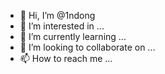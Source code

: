 - 👋 Hi, I’m @1ndong
- 👀 I’m interested in ...
- 🌱 I’m currently learning ...
- 💞️ I’m looking to collaborate on ...
- 📫 How to reach me ...

<!---
1ndong/1ndong is a ✨ special ✨ repository because its `README.md` (this file) appears on your GitHub profile.
You can click the Preview link to take a look at your changes.
--->
